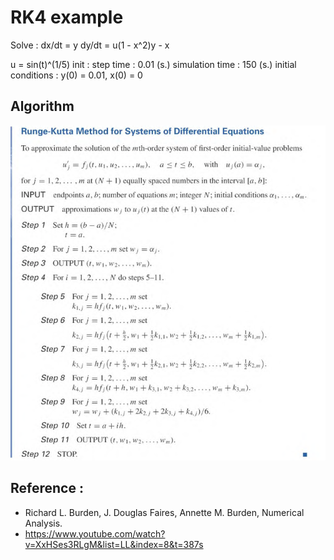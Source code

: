 # RK4 example


Solve : 
dx/dt = y
dy/dt = u(1 - x^2)y - x

u = sin(t)^(1/5)
init : 
        step time : 0.01 (s.)
        simulation time : 150 (s.)
        initial conditions : y(0) = 0.01, x(0) = 0

## Algorithm



![algo](https://github.com/Mephisto-000/ICMS/blob/main/Numerical/algo.png)



## Reference : 

- Richard L. Burden, J. Douglas Faires, Annette M. Burden, Numerical Analysis.
- https://www.youtube.com/watch?v=XxHSes3RLgM&list=LL&index=8&t=387s

